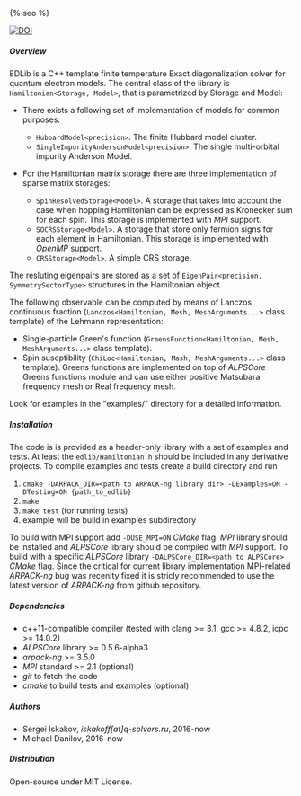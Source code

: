 {% seo %}

[![DOI](https://zenodo.org/badge/63707930.svg)](https://zenodo.org/badge/latestdoi/63707930)

##### Overview
EDLib is a C++ template finite temperature Exact diagonalization solver for quantum electron models.
The central class of the library is `Hamiltonian<Storage, Model>`, that is parametrized by Storage and Model:

- There exists a following set of implementation of models for common purposes:
    - `HubbardModel<precision>`. The finite Hubbard model cluster.
    - `SingleImpurityAndersonModel<precision>`. The single multi-orbital impurity Anderson Model.

- For the Hamiltonian matrix storage there are three implementation of sparse matrix storages:
    - `SpinResolvedStorage<Model>`. A storage that takes into account the case when hopping Hamiltonian 
    can be expressed as Kronecker sum for each spin. This storage is implemented with *MPI* support.
    - `SOCRSStorage<Model>`. A storage that store only fermion signs for each element in Hamiltonian. 
    This storage is implemented with *OpenMP* support.
    - `CRSStorage<Model>`. A simple CRS storage.

The resluting eigenpairs are stored as a set of `EigenPair<precision, SymmetrySectorType>` structures in 
the Hamiltonian object. 

The following observable can be computed by means of Lanczos continuous fraction 
(`Lanczos<Hamiltonian, Mesh, MeshArguments...>` class template) of the Lehmann representation:
- Single-particle Green's function (`GreensFunction<Hamiltonian, Mesh, MeshArguments...>` class template).
- Spin suseptibility (`ChiLoc<Hamiltonian, Mash, MeshArguments...>` class template).
Greens functions are implemented on top of *ALPSCore* Greens functions module and can use either positive 
Matsubara frequency mesh or Real frequency mesh.

Look for examples in the "examples/" directory for a detailed information.

##### Installation ###
The code is is provided as a header-only library with a set of examples and tests.
At least the `edlib/Hamiltonian.h` should be included in any derivative projects.
To compile examples and tests create a build directory and run 

1. `cmake -DARPACK_DIR=<path to ARPACK-ng library dir> -DExamples=ON -DTesting=ON {path_to_edlib}`
2. `make`
3. `make test` (for running tests)
4. example will be build in examples subdirectory

To build with MPI support add `-DUSE_MPI=ON` *CMake* flag. *MPI* library should be installed and *ALPSCore* 
library should be compiled with *MPI* support. To build with a specific *ALPSCore* library 
`-DALPSCore_DIR=<path to ALPSCore>` *CMake* flag. Since the critical for current library implementation 
MPI-related *ARPACK-ng* bug was recenlty fixed it is stricly recommended to use the latest version 
of *ARPACK-ng* from github repository.

##### Dependencies 
- c++11-compatible compiler (tested with clang >= 3.1, gcc >= 4.8.2, icpc >= 14.0.2)  
- *ALPSCore* library >= 0.5.6-alpha3
- *arpack-ng* >= 3.5.0
- *MPI* standard >= 2.1 (optional)
- *git* to fetch the code 
- *cmake* to build tests and examples (optional)

##### Authors
- Sergei Iskakov, *iskakoff[at]q-solvers.ru*, 2016-now
- Michael Danilov, 2016-now

##### Distribution
Open-source under MIT License.
